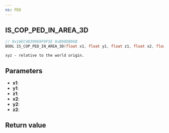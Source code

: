 ```yaml
---
ns: PED
---
```

## IS_COP_PED_IN_AREA_3D

```c
// 0x16EC4839969F9F5E 0xB98DB96B
BOOL IS_COP_PED_IN_AREA_3D(float x1, float y1, float z1, float x2, float y2, float z2);
```

```
xyz - relative to the world origin.  
```

## Parameters
* **x1**: 
* **y1**: 
* **z1**: 
* **x2**: 
* **y2**: 
* **z2**: 

## Return value
